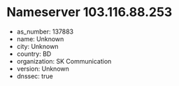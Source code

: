 # Nameserver 103.116.88.253

* as_number: 137883
* name: Unknown
* city: Unknown
* country: BD
* organization: SK Communication
* version: Unknown
* dnssec: true
